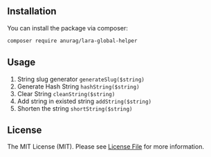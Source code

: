 ## Installation

You can install the package via composer:
``` bash
composer require anurag/lara-global-helper
```
## Usage
1) String slug generator 
```generateSlug($string)```
2) Generate Hash String
```hashString($string)```
3) Clear String
```cleanString($string)```
4) Add string in existed string
```addString($string)```
5) Shorten the string
```shortString($string)```

## License

The MIT License (MIT). Please see [License File](LICENSE.md) for more information.
